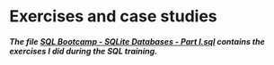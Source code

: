 # Exercises and case studies

##### The file [SQL Bootcamp - SQLite Databases - Part I.sql](https://github.com/MarcusMKappa/courses/blob/main/SQL%20Bootcamp%20-%20Bazy%20danych%20SQLite%20-%20Part%20I/SQL%20Bootcamp%20-%20Bazy%20danych%20SQLite%20-%20Part%20I.sql) contains the exercises I did during the SQL training.
